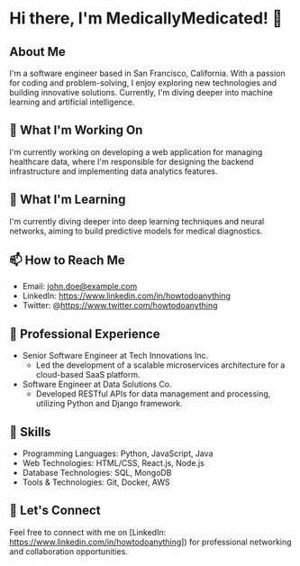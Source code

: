 # Hi there, I'm MedicallyMedicated! 👋

## About Me

I'm a software engineer based in San Francisco, California. With a passion for coding and problem-solving, I enjoy exploring new technologies and building innovative solutions. Currently, I'm diving deeper into machine learning and artificial intelligence.

## 🔭 What I'm Working On

I'm currently working on developing a web application for managing healthcare data, where I'm responsible for designing the backend infrastructure and implementing data analytics features.

## 🌱 What I'm Learning

I'm currently diving deeper into deep learning techniques and neural networks, aiming to build predictive models for medical diagnostics.

## 📫 How to Reach Me

- Email: john.doe@example.com
- LinkedIn: https://www.linkedin.com/in/howtodoanything
- Twitter: @https://www.twitter.com/howtodoanything

## 💼 Professional Experience

- Senior Software Engineer at Tech Innovations Inc.
  - Led the development of a scalable microservices architecture for a cloud-based SaaS platform.
- Software Engineer at Data Solutions Co.
  - Developed RESTful APIs for data management and processing, utilizing Python and Django framework.

## 🚀 Skills

- Programming Languages: Python, JavaScript, Java
- Web Technologies: HTML/CSS, React.js, Node.js
- Database Technologies: SQL, MongoDB
- Tools & Technologies: Git, Docker, AWS

## 💬 Let's Connect

Feel free to connect with me on [LinkedIn: https://www.linkedin.com/in/howtodoanything]) for professional networking and collaboration opportunities.
